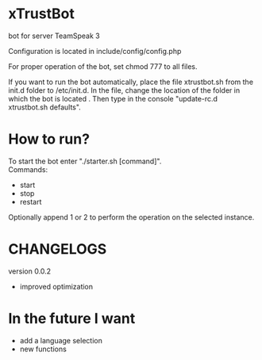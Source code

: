 # xTrustBot
bot for server TeamSpeak 3

Configuration is located in include/config/config.php

For proper operation of the bot, set chmod 777 to all files.

If you want to run the bot automatically, place the file xtrustbot.sh from the init.d folder to /etc/init.d. In the file, change the location of the folder in which the bot is located
. Then type in the console "update-rc.d xtrustbot.sh defaults".


# How to run?
To start the bot enter "./starter.sh [command]".                                                                    
Commands:
- start
- stop
- restart

Optionally append 1 or 2 to perform the operation on the selected instance.

# CHANGELOGS
version 0.0.2
- improved optimization

# In the future I want 
- add a language selection
- new functions
